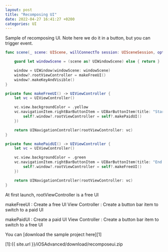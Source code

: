 ```yaml
---
layout: post
title: "Recomposing UI"
date: 2022-04-27 16:41:27 +0200
categories: UI
---
```


Sample of recomposing UI.
Note here we do it in a button, but you can trigger event.

```swift
func scene(_ scene: UIScene, willConnectTo session: UISceneSession, options connectionOptions: UIScene.ConnectionOptions) {

    guard let windowScene = (scene as? UIWindowScene) else { return }

    window = UIWindow(windowScene: windowScene)
    window?.rootViewController = makeFreeUI()
    window?.makeKeyAndVisible()
}

private func makeFreeUI() -> UIViewController {
    let vc = UIViewController()

    vc.view.backgroundColor = .yellow
    vc.navigationItem.rightBarButtonItem = UIBarButtonItem(title: "Start subscription", primaryAction: UIAction{[weak self] _ in
        self?.window?.rootViewController = self?.makePaidUI()
    })

    return UINavigationController(rootViewController: vc)
}

private func makePaidUI() -> UIViewController {
    let vc = UIViewController()

    vc.view.backgroundColor = .green
    vc.navigationItem.rightBarButtonItem = UIBarButtonItem(title: "End subscription", primaryAction: UIAction{[weak self] _ in
        self?.window?.rootViewController = self?.makeFreeUI()
    })

    return UINavigationController(rootViewController: vc)
}
```

At first launch, rootViewController is a free UI


makeFreeUI
: Create a free UI View Controller
: Create a button bar item to switch to a paid UI


makePaidUI
: Create a paid UI View Controller
: Create a button bar item to switch to a free UI


You can [download the sample project here][1]

[1]:{{ site.url }}/iOSAdvanced/download/recomposeui.zip
